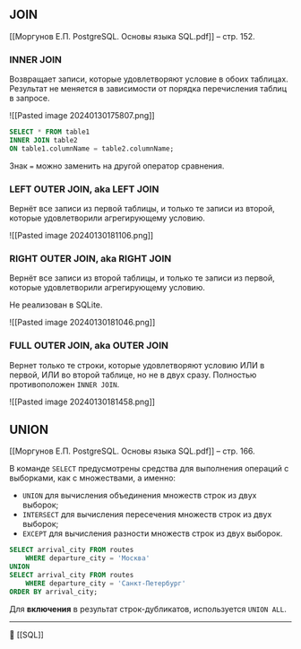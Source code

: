 ## JOIN
[[Моргунов Е.П. PostgreSQL. Основы языка SQL.pdf]] – стр. 152.
### INNER JOIN
Возвращает записи, которые удовлетворяют условие в обоих таблицах. Результат не меняется в зависимости от порядка перечисления таблиц в запросе.

![[Pasted image 20240130175807.png]]
```sql
SELECT * FROM table1
INNER JOIN table2
ON table1.columnName = table2.columnName;
```
Знак `=` можно заменить на другой оператор сравнения.
### LEFT OUTER JOIN, aka LEFT JOIN
Вернёт все записи из первой таблицы, и только те записи из второй, которые удовлетворили агрегирующему условию.

![[Pasted image 20240130181106.png]]

### RIGHT OUTER JOIN, aka RIGHT JOIN
Вернёт все записи из второй таблицы, и только те записи из первой, которые удовлетворили агрегирующему условию.

Не реализован в SQLite.

![[Pasted image 20240130181046.png]]

### FULL OUTER JOIN, aka OUTER JOIN
Вернет только те строки, которые удовлетворяют условию ИЛИ в первой, ИЛИ во второй таблице, но не в двух сразу. Полностью противоположен `INNER JOIN`.

![[Pasted image 20240130181458.png]]

## UNION
[[Моргунов Е.П. PostgreSQL. Основы языка SQL.pdf]] – стр. 166.

В команде `SELECT` предусмотрены средства для выполнения операций с выборками, как с множествами, а именно:
- `UNION` для вычисления объединения множеств строк из двух выборок;
- `INTERSECT` для вычисления пересечения множеств строк из двух выборок;
- `EXCEPT` для вычисления разности множеств строк из двух выборок.

```sql
SELECT arrival_city FROM routes
	WHERE departure_city = 'Москва'
UNION
SELECT arrival_city FROM routes
	WHERE departure_city = 'Санкт-Петербург'
ORDER BY arrival_city;
```

Для **включения** в результат строк-дубликатов, используется `UNION ALL`.

----
📂 [[SQL]]